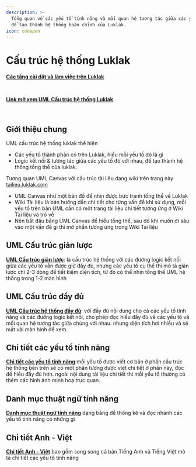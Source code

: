 ```yaml
---
description: >-
  Tổng quan về các yếu tố tính năng và mối quan hệ tương tác giữa các yếu tố đó
  để tạo thành hệ thống hoàn chỉnh của Luklak.
icon: codepen
---
```


# Cấu trúc hệ thống Luklak

[**Các tầng cài đặt và làm việc trên Luklak**](https://www.figma.com/board/pn9vGWsRbXQuXow5QVrwgu/LUKLAK-S%E1%BA%A3n-ph%E1%BA%A9m---Kh%C3%A1ch-h%C3%A0ng?node-id=2327-4781\&t=uUR6PJbWf3fosxEZ-11)

<figure><img src="../.gitbook/assets/luklak các tầng cài đặt &#x26; làm việc.png" alt=""><figcaption></figcaption></figure>

[**Link mở xem  UML Cấu trúc hệ thống Luklak**](https://www.figma.com/board/pn9vGWsRbXQuXow5QVrwgu/LUKLAK-S%E1%BA%A3n-ph%E1%BA%A9m---Kh%C3%A1ch-h%C3%A0ng?node-id=889-3299\&t=kSvpCmBudENv1C6w-4)

<figure><img src="../.gitbook/assets/luklak uml cấu trúc hệ thống.png" alt=""><figcaption></figcaption></figure>

## Giới thiệu chung

UML cấu trúc hệ thống luklak thể hiện

* Các yếu tố thành phần có trên Luklak, hiểu mỗi yếu tố đó là gì
* Logic kết nối & tương tác giữa các yếu tố đó với nhau, để tạo thành hệ thống tổng thể của luklak.

Tương quan UML Canvas với cấu trúc tài liêu dạng wiki trên trang này [tailieu.luklak.com](http://tailieu.luklak.com)

* UML Canvas như một bản đồ để nhìn được bức tranh tổng thể về Luklak
* Wiki Tài liệu là bản hướng dẫn chi tiết cho từng vấn đề khi sử dụng, mỗi yếu tố trên bản UML cần có một trang tài liệu chi tiết tương ứng ở Wiki Tài liệu và trỏ về
* Nên bắt đầu bằng UML Canvas để hiểu tổng thể, sau đó khi muốn đi sâu vào một vấn đề gì thì mở phần tương ứng trong Wiki Tài liệu

## UML Cấu trúc giản lược

[**UML Cấu trúc giản lược**](https://www.figma.com/board/pn9vGWsRbXQuXow5QVrwgu/LUKLAK-S%E1%BA%A3n-ph%E1%BA%A9m---Kh%C3%A1ch-h%C3%A0ng?node-id=889-3299\&t=RPGO9VQJ1auMq7UR-4): là cấu trúc hệ thống với các đường logic kết nối giữa các yếu tố vẫn được giữ đầy đủ, nhưng các yếu tố cụ thể thì mô tả giản lược chỉ 2-3 dòng để tiết kiệm diện tích, từ đó có thể nhìn tổng thể UML hệ thống trong 1-2 màn hình

## UML Cấu trúc đầy đủ

[**UML Cấu trúc hệ thống đầy đủ**](https://www.figma.com/board/pn9vGWsRbXQuXow5QVrwgu/LUKLAK-S%E1%BA%A3n-ph%E1%BA%A9m---Kh%C3%A1ch-h%C3%A0ng?node-id=459-1373\&t=RPGO9VQJ1auMq7UR-4): với đầy đủ nội dung cho cả các yếu tố tính năng và các đường logic kết nối, cho phép đọc hiểu đầy đủ về các yếu tố và mối quan hệ tương tác giữa chúng với nhau. nhưng diện tích hơi nhiều và sẽ mất vài màn hình để xem.

## Chi tiết các yếu tố tính năng

[**Chi tiết các yếu tố tính năng**](https://www.figma.com/board/pn9vGWsRbXQuXow5QVrwgu/LUKLAK-S%E1%BA%A3n-ph%E1%BA%A9m---Kh%C3%A1ch-h%C3%A0ng?node-id=122-2082\&t=kSvpCmBudENv1C6w-4):mỗi yếu tố được viết cơ bản ở phần cấu trúc hệ thống bên trên sẽ có một phần tương được viết chi tiết ở phần này, đọc để hiểu đầy đủ hơn. ngoài nội dung tài liệu chi tiết thì mỗi yếu tố thường có thêm các hình ảnh minh hoạ trực quan.

## Danh mục thuật ngữ tính năng

[**Danh mục thuật ngữ tính năng**](https://www.figma.com/board/pn9vGWsRbXQuXow5QVrwgu/LUKLAK-S%E1%BA%A3n-ph%E1%BA%A9m---Kh%C3%A1ch-h%C3%A0ng?node-id=578-1310\&t=kSvpCmBudENv1C6w-4) dạng bảng để thống kê và đọc nhanh các yếu tố tính năng có những gì

## Chi tiết Anh - Việt

[**Chi tiết Anh - Việt**](https://www.figma.com/board/pn9vGWsRbXQuXow5QVrwgu/LUKLAK-S%E1%BA%A3n-ph%E1%BA%A9m---Kh%C3%A1ch-h%C3%A0ng?node-id=571-1040\&t=kSvpCmBudENv1C6w-4) bao gồm song song cả bản Tiếng Anh và Tiếng Việt mô tả chi tiết các yếu tố tính năng



